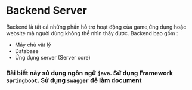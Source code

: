 # Backend Server
Backend là tất cả những phần hỗ trợ hoạt động của game,ứng dụng hoặc website mà người dùng không thể nhìn thấy được. Backend bao gồm :
- Máy chủ vật lý
- Database
- Ứng dụng server (Server core)

### Bài biết này sử dụng ngôn ngữ `java`. Sử dụng Framework `Springboot`. Sử dụng `swagger` để làm document
